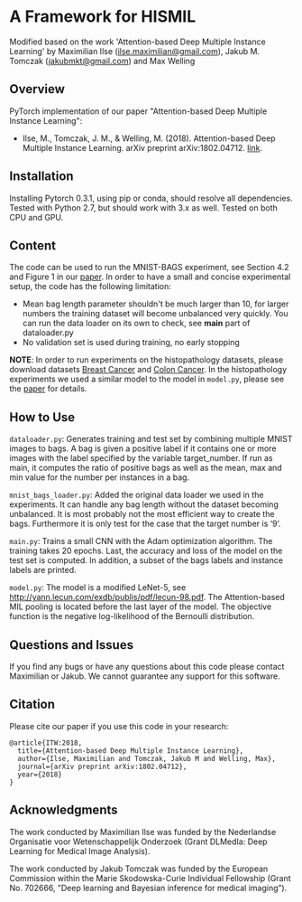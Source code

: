 A Framework for HISMIL
================================================

Modified based on the work 'Attention-based Deep Multiple Instance Learning' by Maximilian Ilse (<ilse.maximilian@gmail.com>), Jakub M. Tomczak (<jakubmkt@gmail.com>) and Max Welling

Overview
--------

PyTorch implementation of our paper "Attention-based Deep Multiple Instance Learning":
* Ilse, M., Tomczak, J. M., & Welling, M. (2018). Attention-based Deep Multiple Instance Learning. arXiv preprint arXiv:1802.04712. [link](https://arxiv.org/pdf/1802.04712.pdf).


Installation
------------

Installing Pytorch 0.3.1, using pip or conda, should resolve all dependencies.
Tested with Python 2.7, but should work with 3.x as well.
Tested on both CPU and GPU.


Content
--------

The code can be used to run the MNIST-BAGS experiment, see Section 4.2 and Figure 1 in our [paper](https://arxiv.org/pdf/1802.04712.pdf).
In order to have a small and concise experimental setup, the code has the following limitation:
+ Mean bag length parameter shouldn't be much larger than 10, for larger numbers the training dataset will become unbalanced very quickly. You can run the data loader on its own to check, see __main__ part of dataloader.py
+ No validation set is used during training, no early stopping

__NOTE__: In order to run experiments on the histopathology datasets, please download datasets [Breast Cancer](http://bioimage.ucsb.edu/research/bio-segmentation) and [Colon Cancer](https://warwick.ac.uk/fac/sci/dcs/research/tia/data/crchistolabelednucleihe/). In the histopathology experiments we used a similar model to the model in `model.py`, please see the [paper](https://arxiv.org/pdf/1802.04712.pdf) for details.


How to Use
----------
`dataloader.py`: Generates training and test set by combining multiple MNIST images to bags. A bag is given a positive label if it contains one or more images with the label specified by the variable target_number.
If run as main, it computes the ratio of positive bags as well as the mean, max and min value for the number per instances in a bag.

`mnist_bags_loader.py`: Added the original data loader we used in the experiments. It can handle any bag length without the dataset becoming unbalanced. It is most probably not the most efficient way to create the bags. Furthermore it is only test for the case that the target number is ‘9’.

`main.py`: Trains a small CNN with the Adam optimization algorithm.
The training takes 20 epochs. Last, the accuracy and loss of the model on the test set is computed.
In addition, a subset of the bags labels and instance labels are printed.

`model.py`: The model is a modified LeNet-5, see <http://yann.lecun.com/exdb/publis/pdf/lecun-98.pdf>.
The Attention-based MIL pooling is located before the last layer of the model.
The objective function is the negative log-likelihood of the Bernoulli distribution.


Questions and Issues
--------------------

If you find any bugs or have any questions about this code please contact Maximilian or Jakub. We cannot guarantee any support for this software.

Citation
--------------------

Please cite our paper if you use this code in your research:
```
@article{ITW:2018,
  title={Attention-based Deep Multiple Instance Learning},
  author={Ilse, Maximilian and Tomczak, Jakub M and Welling, Max},
  journal={arXiv preprint arXiv:1802.04712},
  year={2018}
}
```

Acknowledgments
--------------------

The work conducted by Maximilian Ilse was funded by the Nederlandse Organisatie voor Wetenschappelijk Onderzoek (Grant DLMedIa: Deep Learning for Medical Image Analysis).

The work conducted by Jakub Tomczak was funded by the European Commission within the Marie Skodowska-Curie Individual Fellowship (Grant No. 702666, ”Deep learning and Bayesian inference for medical imaging”).
